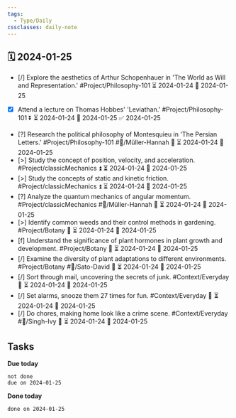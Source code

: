 ```yaml
---
tags:
  - Type/Daily
cssclasses: daily-note
---
```


## 🗓️ 2024-01-25

- [/] Explore the aesthetics of Arthur Schopenhauer in 'The World as Will and Representation.' #Project/Philosophy-101 ⏳ 2024-01-24 📅 2024-01-25
- [x] Attend a lecture on Thomas Hobbes' 'Leviathan.' #Project/Philosophy-101 ⏬ ⏳ 2024-01-24 📅 2024-01-25 ✅ 2024-01-25
- [?] Research the political philosophy of Montesquieu in 'The Persian Letters.' #Project/Philosophy-101 #👤/Müller-Hannah 🔺 ⏳ 2024-01-24 📅 2024-01-25
- [>] Study the concept of position, velocity, and acceleration. #Project/classicMechanics ⏫ ⏳ 2024-01-24 📅 2024-01-25
- [>] Study the concepts of static and kinetic friction. #Project/classicMechanics ⏫ ⏳ 2024-01-24 📅 2024-01-25
- [?] Analyze the quantum mechanics of angular momentum. #Project/classicMechanics #👤/Müller-Hannah 🔺 ⏳ 2024-01-24 📅 2024-01-25
- [>] Identify common weeds and their control methods in gardening. #Project/Botany 🔽 ⏳ 2024-01-24 📅 2024-01-25
- [f] Understand the significance of plant hormones in plant growth and development. #Project/Botany 🔽 ⏳ 2024-01-24 📅 2024-01-25
- [/] Examine the diversity of plant adaptations to different environments. #Project/Botany #👤/Sato-David 🔼 ⏳ 2024-01-24 📅 2024-01-25
- [/] Sort through mail, uncovering the secrets of junk. #Context/Everyday 🔺 ⏳ 2024-01-24 📅 2024-01-25
- [/] Set alarms, snooze them 27 times for fun. #Context/Everyday 🔽 ⏳ 2024-01-24 📅 2024-01-25
- [/] Do chores, making home look like a crime scene. #Context/Everyday #👤/Singh-Ivy 🔺 ⏳ 2024-01-24 📅 2024-01-25

## Tasks

**Due today**

```tasks
not done
due on 2024-01-25
```

**Done today**

```tasks
done on 2024-01-25
```
            